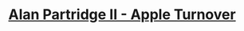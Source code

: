 # [Alan Partridge II - Apple Turnover](https://www.codewars.com/kata/alan-partridge-ii-apple-turnover/)
